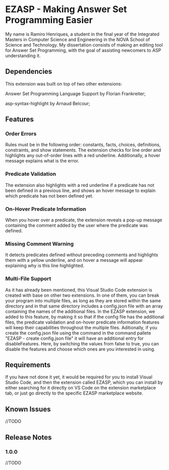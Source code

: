 # EZASP - Making Answer Set Programming Easier

My name is Ramiro Henriques, a student in the final year of the Integrated Masters in Computer Science and Engineering in the NOVA School of Science and Technology. My dissertation consists of making an editing tool for Answer Set Programming, with the goal of assisting newcomers to ASP understanding it.

## Dependencies
This extension was built on top of two other extensions:

Answer Set Programming Language Support by Florian Frankreiter;

asp-syntax-highlight by Arnaud Belcour;

## Features

### Order Errors

Rules must be in the following order: constants, facts, choices, definitions, constraints, and show statements. The extension checks for line order and highlights any out-of-order lines with a red underline. Additionally, a hover message explains what is the error.

### Predicate Validation

The extension also highlights with a red underline if a predicate has not been defined in a previous line, and shows an hover message to explain which predicate has not been defined yet.

### On-Hover Predicate Information

When you hover over a predicate, the extension reveals a pop-up message containing the comment added by the user where the predicate was defined.

### Missing Comment Warning

It detects predicates defined without preceding comments and highlights them with a yellow underline, and on hover a message will appear explaining why is this line highlighted.

### Multi-File Support

As it has already been mentioned, this Visual Studio Code extension is created with base on other two extensions. In one of them, you can break your program into multiple files, as long as they are stored within the same directory and in that same directory includes a config.json file with an array containing the names of the additional files. In the EZASP extension, we added to this feature, by making it so that if the config file has the additional files, the predicate validation and on-hover predicate information features will keep their capabilities throughout the multiple files. Aditionally, if you create the config.json file using the command in the command pallete "EZASP - create config.json file" it will have an additional entry for disableFeatures. Here, by switching the values from false to true, you can disable the features and choose which ones are you interested in using.

## Requirements

If you have not done it yet, it would be required for you to install Visual Studio Code, and then the extension called EZASP, which you can install by either searching for it directly on VS Code on the extension marketplace tab, or just go directly to the specific EZASP marketplace website.


## Known Issues

//TODO

## Release Notes

### 1.0.0

//TODO
